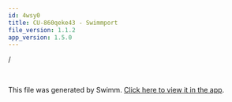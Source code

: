 ```yaml
---
id: 4wsy0
title: CU-860qeke43 - Swimmport
file_version: 1.1.2
app_version: 1.5.0
---
```


/

<br/>

This file was generated by Swimm. [Click here to view it in the app](https://swimm-web-app.web.app/repos/Z2l0aHViJTNBJTNBTm9hUmVwbyUzQSUzQU5vYW96ZXI=/docs/4wsy0).

